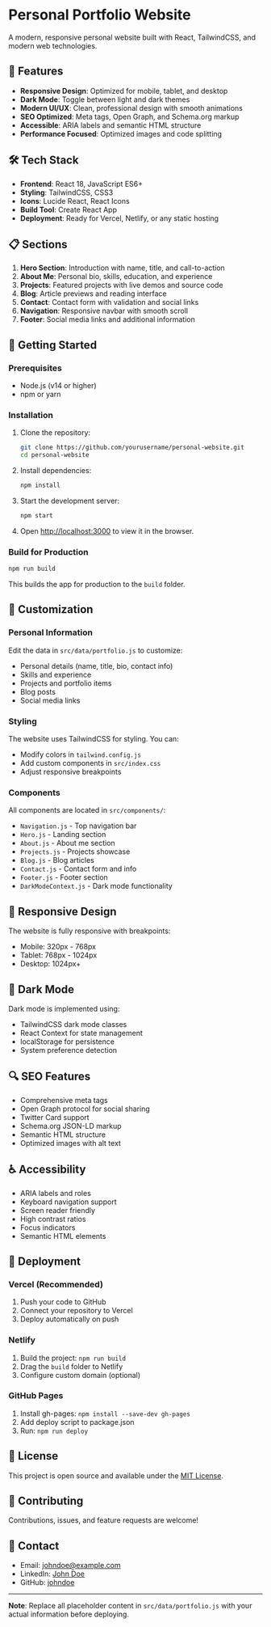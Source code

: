 # Personal Portfolio Website

A modern, responsive personal website built with React, TailwindCSS, and modern web technologies.

## 🚀 Features

- **Responsive Design**: Optimized for mobile, tablet, and desktop
- **Dark Mode**: Toggle between light and dark themes
- **Modern UI/UX**: Clean, professional design with smooth animations
- **SEO Optimized**: Meta tags, Open Graph, and Schema.org markup
- **Accessible**: ARIA labels and semantic HTML structure
- **Performance Focused**: Optimized images and code splitting

## 🛠️ Tech Stack

- **Frontend**: React 18, JavaScript ES6+
- **Styling**: TailwindCSS, CSS3
- **Icons**: Lucide React, React Icons
- **Build Tool**: Create React App
- **Deployment**: Ready for Vercel, Netlify, or any static hosting

## 📋 Sections

1. **Hero Section**: Introduction with name, title, and call-to-action
2. **About Me**: Personal bio, skills, education, and experience
3. **Projects**: Featured projects with live demos and source code
4. **Blog**: Article previews and reading interface
5. **Contact**: Contact form with validation and social links
6. **Navigation**: Responsive navbar with smooth scroll
7. **Footer**: Social media links and additional information

## 🚀 Getting Started

### Prerequisites

- Node.js (v14 or higher)
- npm or yarn

### Installation

1. Clone the repository:

   ```bash
   git clone https://github.com/yourusername/personal-website.git
   cd personal-website
   ```

2. Install dependencies:

   ```bash
   npm install
   ```

3. Start the development server:

   ```bash
   npm start
   ```

4. Open [http://localhost:3000](http://localhost:3001) to view it in the browser.

### Build for Production

```bash
npm run build
```

This builds the app for production to the `build` folder.

## 🎨 Customization

### Personal Information

Edit the data in `src/data/portfolio.js` to customize:

- Personal details (name, title, bio, contact info)
- Skills and experience
- Projects and portfolio items
- Blog posts
- Social media links

### Styling

The website uses TailwindCSS for styling. You can:

- Modify colors in `tailwind.config.js`
- Add custom components in `src/index.css`
- Adjust responsive breakpoints

### Components

All components are located in `src/components/`:

- `Navigation.js` - Top navigation bar
- `Hero.js` - Landing section
- `About.js` - About me section
- `Projects.js` - Projects showcase
- `Blog.js` - Blog articles
- `Contact.js` - Contact form and info
- `Footer.js` - Footer section
- `DarkModeContext.js` - Dark mode functionality

## 📱 Responsive Design

The website is fully responsive with breakpoints:

- Mobile: 320px - 768px
- Tablet: 768px - 1024px
- Desktop: 1024px+

## 🌙 Dark Mode

Dark mode is implemented using:

- TailwindCSS dark mode classes
- React Context for state management
- localStorage for persistence
- System preference detection

## 🔍 SEO Features

- Comprehensive meta tags
- Open Graph protocol for social sharing
- Twitter Card support
- Schema.org JSON-LD markup
- Semantic HTML structure
- Optimized images with alt text

## ♿ Accessibility

- ARIA labels and roles
- Keyboard navigation support
- Screen reader friendly
- High contrast ratios
- Focus indicators
- Semantic HTML elements

## 🚀 Deployment

### Vercel (Recommended)

1. Push your code to GitHub
2. Connect your repository to Vercel
3. Deploy automatically on push

### Netlify

1. Build the project: `npm run build`
2. Drag the `build` folder to Netlify
3. Configure custom domain (optional)

### GitHub Pages

1. Install gh-pages: `npm install --save-dev gh-pages`
2. Add deploy script to package.json
3. Run: `npm run deploy`

## 📝 License

This project is open source and available under the [MIT License](LICENSE).

## 🤝 Contributing

Contributions, issues, and feature requests are welcome!

## 📧 Contact

- Email: johndoe@example.com
- LinkedIn: [John Doe](https://linkedin.com/in/johndoe)
- GitHub: [johndoe](https://github.com/johndoe)

---

**Note**: Replace all placeholder content in `src/data/portfolio.js` with your actual information before deploying.
